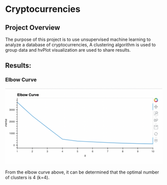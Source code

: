 # Cryptocurrencies

## Project Overview

The purpose of this project is to use unsupervised machine learning to analyze a database of cryptocurrencies, A clustering algorithm is used to group data and hvPlot visualization are used to share results.

## Results:

### Elbow Curve

![Elbow Curve](https://github.com/TahaniSury/Cryptocurrencies/blob/main/Images/Elbow%20Curve.png)

From the elbow curve above, it can be determined that the optimal number of clusters is 4 (k=4).

